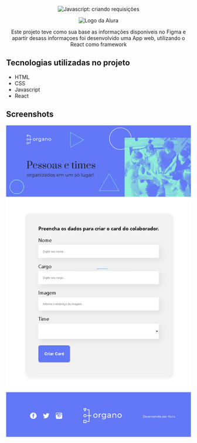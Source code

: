 <p align="center"> <img src="https://imgur.com/J3hD21O.png" alt="Javascript: criando requisições"> </p>


<p align="center"> <img src="https://github.com/MonicaHillman/aluraplay-requisicoes/blob/main/img/logo.png" alt="Logo da Alura"> </p>
<p align="center">Este projeto teve como sua base as informações disponiveis no Figma e apartir desass informaçoes foi desenvolvido uma App web, utilizando o React como framework</p>


## Tecnologias utilizadas no projeto
* HTML
* CSS
* Javascript
* React

## Screenshots
![Screenshot da tela inicial do Organo](./public/imagens/print-organo.png)
